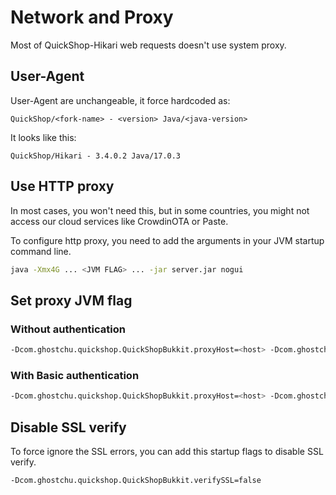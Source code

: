 # Network and Proxy

Most of QuickShop-Hikari web requests doesn't use system proxy.

## User-Agent

User-Agent are unchangeable, it force hardcoded as:

```plain
QuickShop/<fork-name> - <version> Java/<java-version>
```

It looks like this:

```plain
QuickShop/Hikari - 3.4.0.2 Java/17.0.3
```

## Use HTTP proxy

In most cases, you won't need this, but in some countries, you might not access our cloud services like CrowdinOTA or Paste.  

To configure http proxy, you need to add the arguments in your JVM startup command line.

```bash
java -Xmx4G ... <JVM FLAG> ... -jar server.jar nogui
```

## Set proxy JVM flag

### Without authentication

```bash
-Dcom.ghostchu.quickshop.QuickShopBukkit.proxyHost=<host> -Dcom.ghostchu.quickshop.QuickShopBukkit.proxyPort=<port>
```

### With Basic authentication

```bash
-Dcom.ghostchu.quickshop.QuickShopBukkit.proxyHost=<host> -Dcom.ghostchu.quickshop.QuickShopBukkit.proxyPort=<port> -Dcom.ghostchu.quickshop.QuickShopBukkit.proxyUsername=<user> -Dcom.ghostchu.quickshop.QuickShopBukkit.proxyPassword=<password>
```

## Disable SSL verify

To force ignore the SSL errors, you can add this startup flags to disable SSL verify.

```bash
-Dcom.ghostchu.quickshop.QuickShopBukkit.verifySSL=false
```
